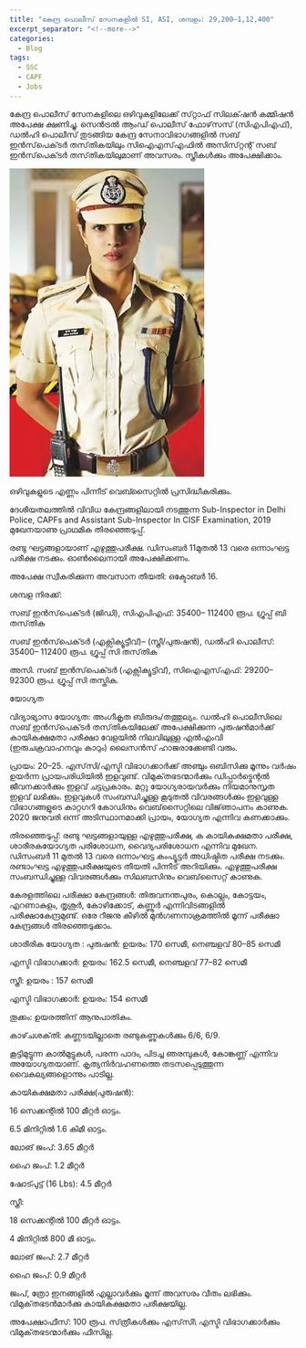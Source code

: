 ```yaml
---
title: "കേന്ദ്ര പൊലീസ് സേനകളിൽ SI, ASI, ശമ്പളം: 29,200–1,12,400"
excerpt_separator: "<!--more-->"
categories:
  - Blog
tags:
  - SSC
  - CAPF
  - Jobs
---
```


കേന്ദ്ര പൊലീസ് സേനകളിലെ ഒഴിവുകളിലേക്ക് സ്‌റ്റാഫ് സിലക്‌ഷൻ കമ്മിഷൻ അപേക്ഷ ക്ഷണിച്ചു. സെൻട്രൽ ആംഡ് പൊലീസ് ഫോഴ്‌സസ് (സിഎപിഎഫ്),  ഡൽഹി പൊലീസ് തുടങ്ങിയ കേന്ദ്ര സേനാവിഭാഗങ്ങളിൽ സബ് ഇൻസ്‌പെക്‌ടർ തസ്‌തികയിലും   സിഐഎസ്എഫിൽ അസിസ്‌റ്റന്റ് സബ് ഇൻസ്‌പെക്‌ടർ തസ്‌തികയിലുമാണ് അവസരം. സ്ത്രീകൾക്കും അപേക്ഷിക്കാം.

![SI of Police](/assets/images/Si.webp)

<!--more-->

ഒഴിവുകളുടെ എണ്ണം പിന്നീട് വെബ്സൈറ്റിൽ പ്രസിദ്ധീകരിക്കും. 

ദേശീയതലത്തിൽ വിവിധ കേന്ദ്രങ്ങളിലായി നടത്തുന്ന   Sub-Inspector in Delhi Police, CAPFs and Assistant Sub-Inspector In CISF Examination, 2019 മുഖേനയാണു പ്രാഥമിക തിരഞ്ഞെടുപ്പ്. 

രണ്ടു ഘട്ടങ്ങളായാണ് എഴുത്തുപരീക്ഷ. ഡിസംബർ 11മുതൽ 13 വരെ ഒന്നാംഘട്ട പരീക്ഷ നടക്കും. ഓൺലൈനായി അപേക്ഷിക്കണം. 

അപേക്ഷ സ്വീകരിക്കുന്ന അവസാന തീയതി: ഒക്ടോബർ 16. 

ശമ്പള നിരക്ക്:

സബ് ഇൻസ്‌പെക്‌ടർ (ജി‍‍ഡി), സിഎപിഎഫ്: 35400– 112400 രൂപ. ഗ്രൂപ്പ് ബി തസ്‌തിക

സബ് ഇൻസ്‌പെക്‌ടർ (എക്സിക്യൂട്ടീവ്)– (സ്ത്രീ/പുരുഷൻ),  ഡൽഹി പൊലീസ്:  35400– 112400 രൂപ. ഗ്രൂപ്പ് സി തസ്‌തിക

അസി. സബ് ഇൻസ്‌പെക്‌ടർ (എക്സിക്യൂട്ടിവ്), സിഐഎസ്എഫ്: 29200–92300 രൂപ. ഗ്രൂപ്പ് സി തസ്തിക.

യോഗ്യത

വിദ്യാഭ്യാസ യോഗ്യത: അംഗീകൃത ബിരുദം/തത്തുല്യം. ഡൽഹി പൊലീസിലെ സബ് ഇൻസ്‌പെക്‌ടർ തസ്‌തികയിലേക്ക് അപേക്ഷിക്കുന്ന പുരുഷൻമാർക്ക് കായികക്ഷമതാ പരീക്ഷാ വേളയിൽ നിലവിലുള്ള എൽഎംവി (ഇരുചക്രവാഹനവും കാറും) ലൈസൻസ് ഹാജരാക്കേണ്ടി വരും. 

പ്രായം: 20–25. എസ്‌സി/എസ്ടി വിഭാഗക്കാർക്ക് അഞ്ചും ഒബിസിക്കു മൂന്നും വർഷം ഉയർന്ന പ്രായപരിധിയിൽ ഇളവുണ്ട്. വിമുക്‌തഭടന്മാർക്കും ഡിപ്പാർട്മെന്റൽ ജീവനക്കാർക്കും ഇളവ്  ചട്ടപ്രകാരം. മറ്റു യോഗ്യരായവർക്കും നിയമാനുസൃത ഇളവ് ലഭിക്കും. ഇളവുകൾ സംബന്ധിച്ചുള്ള കൂടുതൽ വിവരങ്ങൾക്കും ഇളവുള്ള വിഭാഗങ്ങളുടെ കാറ്റഗറി കോഡിനും വെബ്‌സൈറ്റിലെ വിജ്‌ഞാപനം കാണുക. 2020 ജനുവരി ഒന്ന് അടിസ്ഥാനമാക്കി പ്രായം, യോഗ്യത എന്നിവ കണക്കാക്കും.

തിരഞ്ഞെടുപ്പ്: രണ്ടു ഘട്ടങ്ങളായുള്ള എഴുത്തുപരീക്ഷ, ക കായികക്ഷമതാ പരീക്ഷ, ശാരീരകയോഗ്യത പരിശോധന,  വൈദ്യപരിശോധന എന്നിവ മുഖേന. ഡിസംബർ 11 മുതൽ 13 വരെ ഒന്നാംഘട്ട കംപ്യൂട്ടർ അധിഷ്ഠിത പരീക്ഷ നടക്കും. രണ്ടാംഘട്ട എഴുത്തുപരീക്ഷയുടെ തീയതി പിന്നീട് അറിയിക്കും. എഴുത്തുപരീക്ഷ സംബന്ധിച്ചുള്ള വിവരങ്ങൾക്കും  സിലബസിനും വെബ്‌സൈറ്റ് കാണുക. 

കേരളത്തിലെ പരീക്ഷാ കേന്ദ്രങ്ങൾ: തിരുവനന്തപുരം,  കൊല്ലം, കോട്ടയം, എറണാകുളം, തൃശൂർ,  കോഴിക്കോട്, കണ്ണൂർ എന്നിവിടങ്ങളിൽ പരീക്ഷാകേന്ദ്രമുണ്ട്.  ഒരേ റീജനു കീഴിൽ മുൻഗണനാക്രമത്തിൽ മൂന്ന് പരീക്ഷാ കേന്ദ്രങ്ങൾ തിരഞ്ഞെടുക്കാം.

ശാരീരിക യോഗ്യത : പുരുഷൻ: ഉയരം:  170 സെമീ, നെഞ്ചളവ് 80–85 സെമീ

എസ്ടി വിഭാഗക്കാർ: ഉയരം:  162.5 സെമീ, നെഞ്ചളവ് 77–82 സെമീ

സ്ത്രീ:  ഉയരം : 157 സെമീ 

എസ്ടി വിഭാഗക്കാർ: ഉയരം:  154 സെമീ 

തൂക്കം: ഉയരത്തിന് ആനുപാതികം. 

കാഴ്‌ചശക്‌തി: കണ്ണടയില്ലാതെ രണ്ടുകണ്ണുകൾക്കും 6/6, 6/9.

കൂട്ടിമുട്ടുന്ന കാൽമുട്ടുകൾ, പരന്ന പാദം, പിടച്ച ഞരമ്പുകൾ, കോങ്കണ്ണ് എന്നിവ അയോഗ്യതയാണ്. കൃത്യനിർവഹണത്തെ തടസപ്പെടുത്തുന്ന വൈകല്യങ്ങളൊന്നും പാടില്ല.

കായികക്ഷമതാ പരീക്ഷ(പുരുഷൻ): 

16 സെക്കന്റിൽ 100 മീറ്റർ ഓട്ടം.

6.5 മിനിറ്റിൽ 1.6 കിമീ ഓട്ടം.

ലോങ് ജംപ്: 3.65 മീറ്റർ 

ഹൈ ജംപ്:  1.2 മീറ്റർ 

ഷോട്പുട്ട് (16 Lbs): 4.5 മീറ്റർ

സ്ത്രീ:

18 സെക്കന്റിൽ 100 മീറ്റർ ഓട്ടം.

4 മിനിറ്റിൽ 800 മീ ഓട്ടം.

ലോങ് ജംപ്: 2.7 മീറ്റർ  

ഹൈ ജംപ്:  0.9 മീറ്റർ

ജംപ്, ത്രോ ഇനങ്ങളിൽ എല്ലാവർക്കും മൂന്ന് അവസരം വീതം ലഭിക്കും. വിമുക്‌തഭടൻമാർക്കു കായികക്ഷമതാ പരീക്ഷയില്ല.

അപേക്ഷാഫീസ്: 100 രൂപ.  സ്‌ത്രീകൾക്കും എസ്‌സി\ എസ്ടി വിഭാഗക്കാർക്കും വിമുക്‌തഭടന്മാർക്കും ഫീസില്ല. 

